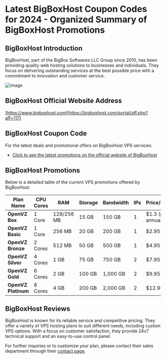 # Latest BigBoxHost Coupon Codes for 2024 - Organized Summary of BigBoxHost Promotions

## BigBoxHost Introduction
BigBoxHost, part of the BigBox Softwares LLC Group since 2010, has been providing quality web hosting solutions to businesses and individuals. They focus on delivering outstanding services at the best possible price with a commitment to innovation and customer service.

![image](https://github.com/ykjill2722/BigBoxHost/assets/167682976/23273e3b-9e9a-4921-9e86-4ae2dbd18277)

## BigBoxHost Official Website Address
[https://www.bigboxhost.com](https://bigboxhost.com/portal/aff.php?aff=117)

## BigBoxHost Coupon Code
For the latest deals and promotional offers on BigBoxHost VPS services:
- [Click to see the latest promotions on the official website of BigBoxHost](https://bigboxhost.com/portal/aff.php?aff=117)

## BigBoxHost Promotions
Below is a detailed table of the current VPS promotions offered by BigBoxHost:

| Plan Name    | CPU Cores | RAM  | Storage    | Bandwidth        | IPs  | Price/Month  | Order Link |
|--------------|-----------|------|------------|------------------|------|--------------|------------|
| **OpenVZ Box**   | 1 Core    | 128/256 MB | 15 GB      | 150 GB           | 1    | $1.3 (paid annually) | [Order Now](https://bigboxhost.com/portal/aff.php?aff=117&pid=34) |
| **OpenVZ Basic** | 1 Core    | 256 MB     | 20 GB      | 200 GB           | 1    | $2.95         | [Order Now](https://bigboxhost.com/portal/aff.php?aff=117) |
| **OpenVZ Bronze**| 2 Cores   | 512 MB     | 50 GB      | 500 GB           | 1    | $4.95         | [Order Now](https://bigboxhost.com/portal/aff.php?aff=117) |
| **OpenVZ Silver**| 4 Cores   | 1 GB       | 75 GB      | 750 GB           | 2    | $7.95         | [Order Now](https://bigboxhost.com/portal/aff.php?aff=117) |
| **OpenVZ Gold**  | 6 Cores   | 2 GB       | 100 GB     | 1,000 GB         | 2    | $9.95         | [Order Now](https://bigboxhost.com/portal/aff.php?aff=117) |
| **OpenVZ Platinum** | 8 Cores | 4 GB   | 200 GB     | 2,000 GB         | 2    | $12.95        | [Order Now](https://bigboxhost.com/portal/aff.php?aff=117) |

## BigBoxHost Reviews
BigBoxHost is known for its reliable service and competitive pricing. They offer a variety of VPS hosting plans to suit different needs, including custom VPS options. With a focus on customer satisfaction, they provide 24x7 technical support and an easy-to-use control panel.

For further inquiries or to customize your plan, please contact their sales department through their [contact page](https://bigboxhost.com/portal/aff.php?aff=117).
